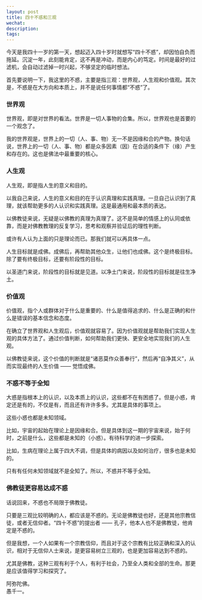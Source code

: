 ```yaml
---
layout: post
title: 四十不惑和三观
wechat: 
description: 
tags:
---
```


今天是我四十一岁的第一天，想起迈入四十岁时就想写“四十不惑”，却因怕自负而拖延。沉淀一年，此刻能肯定，这不再是冲动，而是内心的笃定。时间是最好的过滤机，会自动过滤掉一时兴起，不够坚定的临时想法。

首先要说明一下，我这里的不惑，主要是指三观：世界观，人生观和价值观。其次是，不惑是在大方向和本质上，并不是说任何事情都“不惑”了。

### 世界观

世界观，即是对世界的看法。世界是一切人事物的合集。所以，世界观也是首要的一个观念了。

我的世界观是，世界上的一切（人、事、物）无一不是因缘和合的产物。换句话说，世界上的一切（人、事、物）都是众多因素（因）在合适的条件下（缘）产生和存在的。这也是佛法中最重要的核心。

### 人生观

人生观，即是指人生的意义和目的。

以我自己来说，人生的意义和目的在于认识真理和实践真理。一旦自己认识到了真理，就该帮助更多的人认识和实践真理。这是最通用和最本质的表达。

以佛教徒来说，无疑是以佛教的真理为真理了。这不是简单的情感上的认同或依靠，而是对佛教教理的反复学习，思考和观察并验证后的理性判断。

或许有人认为上面的只是理论而已。那我们就可以再具体一点。

人生目标就是成佛。成佛后，再帮助其他众生，让他们也成佛。这个是终极目标。除了要有终极目标，还要有阶段性的目标。

以圣道门来说，阶段性的目标就是见道。以净土门来说，阶段性的目标就是往生净土。

### 价值观

价值观，指个人或群体对于什么是重要的、什么是值得追求的、什么是正确的和什么是错误的基本信念和态度。

在确立了世界观和人生观后，价值观就容易了。因为价值观就是帮助我们实现人生观的具体方法了。通过价值判断，如何帮助我们更快、更安全地实现我们的人生观。

以佛教徒来说，这个价值的判断就是“诸恶莫作众善奉行”，然后再“自净其义”，从而实现最终的人生价值 —— 觉悟成佛。

### 不惑不等于全知

大惑是指根本上的认识，以及本质上的认识，这些都不在有困惑了。但是小惑，肯定还是有的，不仅是有，而且还有许许多多。尤其是具体的事项上。

这些小惑也都是未知领域。

比如，宇宙的起始在理论上是因缘和合。但是具体到这一期的宇宙来说，始于何时，之前是什么，这些都是未知的（小惑）。有待科学的进一步探索。

比如，生病在理论上属于四大不调，但是具体的病因以及如何治疗，很多也是未知的。

只有有任何未知领域就不是全知了。所以，不惑并不等于全知。

### 佛教徒更容易达成不惑

话说回来，不惑也不局限于佛教徒。

只要是三观比较明确的人，都应该是不惑的。无论是佛教徒也好，还是其他宗教信徒，或者无信仰者。“四十不惑”的提出者 —— 孔子，他本人也不是佛教徒，他肯定是不惑的。

但是我想，一个人如果有一个宗教信仰，而且对于这个宗教有比较正确和深入的认识，相对于无信仰人士来说，是更容易树立三观的，也是更加容易达到不惑的。

尤其是佛教，这种三观有利于个人，有利于社会，乃至全人类和全部的生命。那更是应该值得学习和探究了。

阿弥陀佛。<br>
愚千一。<br>

